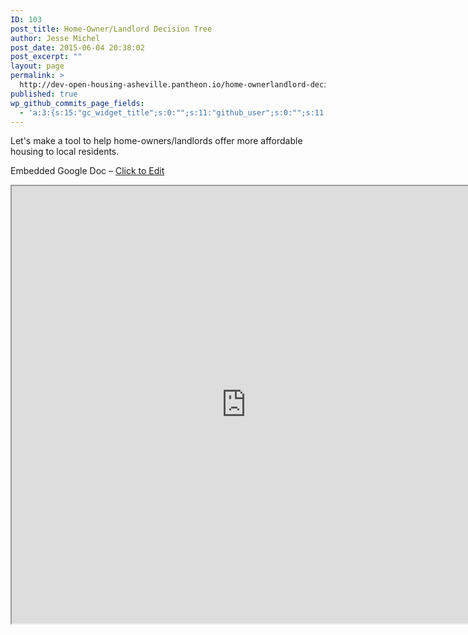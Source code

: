 ```yaml
---
ID: 103
post_title: Home-Owner/Landlord Decision Tree
author: Jesse Michel
post_date: 2015-06-04 20:38:02
post_excerpt: ""
layout: page
permalink: >
  http://dev-open-housing-asheville.pantheon.io/home-ownerlandlord-decision-tree/
published: true
wp_github_commits_page_fields:
  - 'a:3:{s:15:"gc_widget_title";s:0:"";s:11:"github_user";s:0:"";s:11:"github_repo";s:0:"";}'
---
```

Let's make a tool to help home-owners/landlords offer more affordable housing to local residents.

Embedded Google Doc – <a href="https://docs.google.com/document/d/1KT4AMZwRwtuwhflSlc7QMQV89JqW_YO6C6GLLhlW9w4/edit#heading=h.2hdbprfcxnij">Click to Edit</a>

<iframe src="https://docs.google.com/document/d/1KT4AMZwRwtuwhflSlc7QMQV89JqW_YO6C6GLLhlW9w4/pub?embedded=true" width="750" height="700"></iframe>